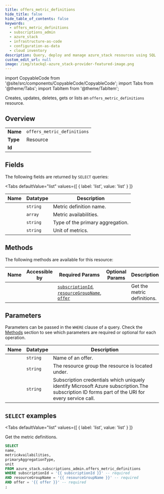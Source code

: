 ```yaml
--- 
title: offers_metric_definitions
hide_title: false
hide_table_of_contents: false
keywords:
  - offers_metric_definitions
  - subscriptions_admin
  - azure_stack
  - infrastructure-as-code
  - configuration-as-data
  - cloud inventory
description: Query, deploy and manage azure_stack resources using SQL
custom_edit_url: null
image: /img/stackql-azure_stack-provider-featured-image.png
---
```


import CopyableCode from '@site/src/components/CopyableCode/CopyableCode';
import Tabs from '@theme/Tabs';
import TabItem from '@theme/TabItem';

Creates, updates, deletes, gets or lists an <code>offers_metric_definitions</code> resource.

## Overview
<table><tbody>
<tr><td><b>Name</b></td><td><code>offers_metric_definitions</code></td></tr>
<tr><td><b>Type</b></td><td>Resource</td></tr>
<tr><td><b>Id</b></td><td><CopyableCode code="azure_stack.subscriptions_admin.offers_metric_definitions" /></td></tr>
</tbody></table>

## Fields

The following fields are returned by `SELECT` queries:

<Tabs
    defaultValue="list"
    values={[
        { label: 'list', value: 'list' }
    ]}
>
<TabItem value="list">

<table>
<thead>
    <tr>
    <th>Name</th>
    <th>Datatype</th>
    <th>Description</th>
    </tr>
</thead>
<tbody>
<tr>
    <td><CopyableCode code="name" /></td>
    <td><code>string</code></td>
    <td>Metric definition name.</td>
</tr>
<tr>
    <td><CopyableCode code="metricAvailabilities" /></td>
    <td><code>array</code></td>
    <td>Metric availabilities.</td>
</tr>
<tr>
    <td><CopyableCode code="primaryAggregationType" /></td>
    <td><code>string</code></td>
    <td>Type of the primary aggregation.</td>
</tr>
<tr>
    <td><CopyableCode code="unit" /></td>
    <td><code>string</code></td>
    <td>Unit of metrics.</td>
</tr>
</tbody>
</table>
</TabItem>
</Tabs>

## Methods

The following methods are available for this resource:

<table>
<thead>
    <tr>
    <th>Name</th>
    <th>Accessible by</th>
    <th>Required Params</th>
    <th>Optional Params</th>
    <th>Description</th>
    </tr>
</thead>
<tbody>
<tr>
    <td><a href="#list"><CopyableCode code="list" /></a></td>
    <td><CopyableCode code="select" /></td>
    <td><a href="#parameter-subscriptionId"><code>subscriptionId</code></a>, <a href="#parameter-resourceGroupName"><code>resourceGroupName</code></a>, <a href="#parameter-offer"><code>offer</code></a></td>
    <td></td>
    <td>Get the metric definitions.</td>
</tr>
</tbody>
</table>

## Parameters

Parameters can be passed in the `WHERE` clause of a query. Check the [Methods](#methods) section to see which parameters are required or optional for each operation.

<table>
<thead>
    <tr>
    <th>Name</th>
    <th>Datatype</th>
    <th>Description</th>
    </tr>
</thead>
<tbody>
<tr id="parameter-offer">
    <td><CopyableCode code="offer" /></td>
    <td><code>string</code></td>
    <td>Name of an offer.</td>
</tr>
<tr id="parameter-resourceGroupName">
    <td><CopyableCode code="resourceGroupName" /></td>
    <td><code>string</code></td>
    <td>The resource group the resource is located under.</td>
</tr>
<tr id="parameter-subscriptionId">
    <td><CopyableCode code="subscriptionId" /></td>
    <td><code>string</code></td>
    <td>Subscription credentials which uniquely identify Microsoft Azure subscription.The subscription ID forms part of the URI for every service call.</td>
</tr>
</tbody>
</table>

## `SELECT` examples

<Tabs
    defaultValue="list"
    values={[
        { label: 'list', value: 'list' }
    ]}
>
<TabItem value="list">

Get the metric definitions.

```sql
SELECT
name,
metricAvailabilities,
primaryAggregationType,
unit
FROM azure_stack.subscriptions_admin.offers_metric_definitions
WHERE subscriptionId = '{{ subscriptionId }}' -- required
AND resourceGroupName = '{{ resourceGroupName }}' -- required
AND offer = '{{ offer }}' -- required
;
```
</TabItem>
</Tabs>
